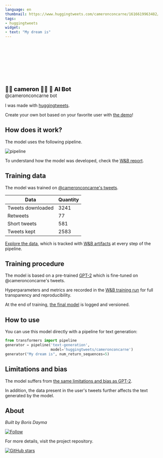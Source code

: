 ```yaml
---
language: en
thumbnail: https://www.huggingtweets.com/cameronconcarne/1616619963482/predictions.png
tags:
- huggingtweets
widget:
- text: "My dream is"
---
```


<div>
<div style="width: 132px; height:132px; border-radius: 50%; background-size: cover; background-image: url('https://pbs.twimg.com/profile_images/1347857161150373896/g4kGxPzO_400x400.jpg')">
</div>
<div style="margin-top: 8px; font-size: 19px; font-weight: 800">👾🌻 cameron 🌻👾 🤖 AI Bot </div>
<div style="font-size: 15px">@cameronconcarne bot</div>
</div>

I was made with [huggingtweets](https://github.com/borisdayma/huggingtweets).

Create your own bot based on your favorite user with [the demo](https://colab.research.google.com/github/borisdayma/huggingtweets/blob/master/huggingtweets-demo.ipynb)!

## How does it work?

The model uses the following pipeline.

![pipeline](https://github.com/borisdayma/huggingtweets/blob/master/img/pipeline.png?raw=true)

To understand how the model was developed, check the [W&B report](https://app.wandb.ai/wandb/huggingtweets/reports/HuggingTweets-Train-a-model-to-generate-tweets--VmlldzoxMTY5MjI).

## Training data

The model was trained on [@cameronconcarne's tweets](https://twitter.com/cameronconcarne).

| Data | Quantity |
| --- | --- |
| Tweets downloaded | 3241 |
| Retweets | 77 |
| Short tweets | 581 |
| Tweets kept | 2583 |

[Explore the data](https://wandb.ai/wandb/huggingtweets/runs/1w4b9g99/artifacts), which is tracked with [W&B artifacts](https://docs.wandb.com/artifacts) at every step of the pipeline.

## Training procedure

The model is based on a pre-trained [GPT-2](https://huggingface.co/gpt2) which is fine-tuned on @cameronconcarne's tweets.

Hyperparameters and metrics are recorded in the [W&B training run](https://wandb.ai/wandb/huggingtweets/runs/3utd2pbm) for full transparency and reproducibility.

At the end of training, [the final model](https://wandb.ai/wandb/huggingtweets/runs/3utd2pbm/artifacts) is logged and versioned.

## How to use

You can use this model directly with a pipeline for text generation:

```python
from transformers import pipeline
generator = pipeline('text-generation',
                     model='huggingtweets/cameronconcarne')
generator("My dream is", num_return_sequences=5)
```

## Limitations and bias

The model suffers from [the same limitations and bias as GPT-2](https://huggingface.co/gpt2#limitations-and-bias).

In addition, the data present in the user's tweets further affects the text generated by the model.

## About

*Built by Boris Dayma*

[![Follow](https://img.shields.io/twitter/follow/borisdayma?style=social)](https://twitter.com/intent/follow?screen_name=borisdayma)

For more details, visit the project repository.

[![GitHub stars](https://img.shields.io/github/stars/borisdayma/huggingtweets?style=social)](https://github.com/borisdayma/huggingtweets)
